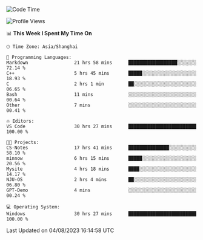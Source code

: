 <!--START_SECTION:waka-->
![Code Time](http://img.shields.io/badge/Code%20Time-1%2C114%20hrs%2027%20mins-blue)

![Profile Views](http://img.shields.io/badge/Profile%20Views-1-blue)

📊 **This Week I Spent My Time On** 

```text
🕑︎ Time Zone: Asia/Shanghai

💬 Programming Languages: 
Markdown                 21 hrs 58 mins      ██████████████████░░░░░░░   72.14 % 
C++                      5 hrs 45 mins       █████░░░░░░░░░░░░░░░░░░░░   18.93 % 
C                        2 hrs 1 min         ██░░░░░░░░░░░░░░░░░░░░░░░   06.65 % 
Bash                     11 mins             ░░░░░░░░░░░░░░░░░░░░░░░░░   00.64 % 
Other                    7 mins              ░░░░░░░░░░░░░░░░░░░░░░░░░   00.41 % 

🔥 Editors: 
VS Code                  30 hrs 27 mins      █████████████████████████   100.00 % 

🐱‍💻 Projects: 
CS-Notes                 17 hrs 41 mins      ███████████████░░░░░░░░░░   58.10 % 
minnow                   6 hrs 15 mins       █████░░░░░░░░░░░░░░░░░░░░   20.56 % 
Mysite                   4 hrs 18 mins       ████░░░░░░░░░░░░░░░░░░░░░   14.17 % 
NJU-OS                   2 hrs 4 mins        ██░░░░░░░░░░░░░░░░░░░░░░░   06.80 % 
GPT-Demo                 4 mins              ░░░░░░░░░░░░░░░░░░░░░░░░░   00.24 % 

💻 Operating System: 
Windows                  30 hrs 27 mins      █████████████████████████   100.00 % 
```


 Last Updated on 04/08/2023 16:14:58 UTC
<!--END_SECTION:waka-->